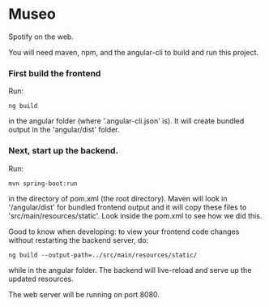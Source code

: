 # Museo

Spotify on the web.

You will need maven, npm, and the angular-cli to build and run this project.


### First build the frontend
Run:

```
ng build
```

in the angular folder (where '.angular-cli.json' is).
It will create bundled output in the 'angular/dist' folder.


### Next, start up the backend.
Run:

```
mvn spring-boot:run
```

in the directory of pom.xml (the root directory). Maven will look in '/angular/dist' for bundled frontend output and it will copy these files to 'src/main/resources/static'. Look inside the pom.xml to see how we did this.





Good to know when developing: to view your frontend code changes without restarting the backend server, do:

```
ng build --output-path=../src/main/resources/static/
```

while in the angular folder. The backend will live-reload and serve up the updated resources.


The web server will be running on port 8080.

